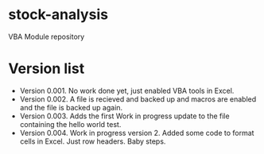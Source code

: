 # stock-analysis
VBA Module repository

# Version list
- Version 0.001.  No work done yet, just enabled VBA tools in Excel.
- Version 0.002.  A file is recieved and backed up and macros are enabled and the file is backed up again.
- Version 0.003.  Adds the first Work in progress update to the file containing the hello world test.
- Version 0.004.  Work in progress version 2.  Added some code to format cells in Excel.  Just row headers.  Baby steps.

